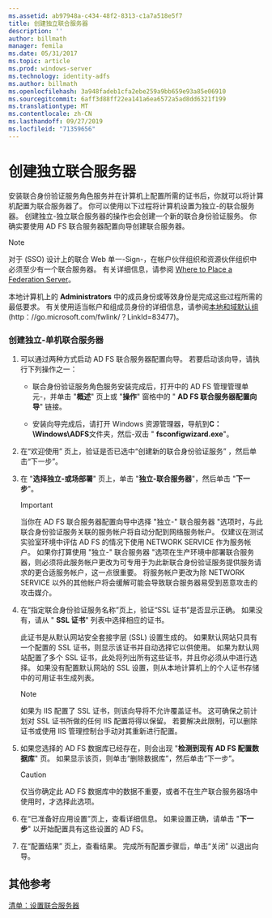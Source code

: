 ```yaml
---
ms.assetid: ab97948a-c434-48f2-8313-c1a7a518e5f7
title: 创建独立联合服务器
description: ''
author: billmath
manager: femila
ms.date: 05/31/2017
ms.topic: article
ms.prod: windows-server
ms.technology: identity-adfs
ms.author: billmath
ms.openlocfilehash: 3a948fadeb1cfa2ebe259a9bb659e93a85e06910
ms.sourcegitcommit: 6aff3d88ff22ea141a6ea6572a5ad8dd6321f199
ms.translationtype: MT
ms.contentlocale: zh-CN
ms.lasthandoff: 09/27/2019
ms.locfileid: "71359656"
---
```

# <a name="create-a-stand-alone-federation-server"></a>创建独立联合服务器

安装联合身份验证服务角色服务并在计算机上配置所需的证书后，你就可以将计算机配置为联合服务器了。 你可以使用以下过程将计算机设置为独立\-的联合服务器。 创建独立\-独立联合服务器的操作也会创建一个新的联合身份验证服务。 你确实要使用 AD FS 联合服务器配置向导创建联合服务器。  
  
> [!NOTE]  
> 对于 \(SSO\) 设计上的联合 Web 单一\-Sign\-，在帐户伙伴组织和资源伙伴组织中必须至少有一个联合服务器。 有关详细信息，请参阅 [Where to Place a Federation Server](https://technet.microsoft.com/library/dd807127.aspx)。  
  
本地计算机上的 **Administrators** 中的成员身份或等效身份是完成这些过程所需的最低要求。  有关使用适当帐户和组成员身份的详细信息，请参阅[本地和域默认组](https://go.microsoft.com/fwlink/?LinkId=83477)\(http：\/\/go.microsoft.com\/fwlink\/？LinkId\=83477\)。   
  
### <a name="to-create-a-stand-alone-federation-server"></a>创建独立\-单机联合服务器  
  
1.  可以通过两种方式启动 AD FS 联合服务器配置向导。 若要启动该向导，请执行下列操作之一：  
  
    -   联合身份验证服务角色服务安装完成后，打开中的 AD FS 管理管理单元\-，并单击 "**概述**" 页上或 "**操作**" 窗格中的 " **AD FS 联合服务器配置向导**" 链接。  
  
    -   安装向导完成后，请打开 Windows 资源管理器，导航到**C：\\Windows\\ADFS**文件夹，然后\-双击 " **fsconfigwizard.exe**"。  
  
2.  在“欢迎使用” 页上，验证是否已选中“创建新的联合身份验证服务” ，然后单击“下一步”。  
  
3.  在 "**选择独立\-或场部署**" 页上，单击 "**独立\-联合服务器**"，然后单击 "**下一步**"。  
  
    > [!IMPORTANT]  
    > 当你在 AD FS 联合服务器配置向导中选择 "独立\-" 联合服务器 "选项时，与此联合身份验证服务关联的服务帐户将自动分配到网络服务帐户。 仅建议在测试实验室环境中评估 AD FS 的情况下使用 NETWORK SERVICE 作为服务帐户。 如果你打算使用 "独立\-" 联合服务器 "选项在生产环境中部署联合服务器，则必须将此服务帐户更改为可专用于为此新联合身份验证服务提供服务请求的更合适服务帐户，这一点很重要。 将服务帐户更改为除 NETWORK SERVICE 以外的其他帐户将会缓解可能会导致联合服务器易受到恶意攻击的攻击媒介。  
  
4.  在“指定联合身份验证服务名称”页上，验证“SSL 证书”是否显示正确。 如果没有，请从 " **SSL 证书**" 列表中选择相应的证书。  
  
    此证书是从默认网站安全套接字层 \(SSL\) 设置生成的。 如果默认网站只具有一个配置的 SSL 证书，则显示该证书并自动选择它以供使用。 如果为默认网站配置了多个 SSL 证书，此处将列出所有这些证书，并且你必须从中进行选择。 如果没有配置默认网站的 SSL 设置，则从本地计算机上的个人证书存储中的可用证书生成列表。  
  
    > [!NOTE]  
    > 如果为 IIS 配置了 SSL 证书，则该向导将不允许覆盖证书。 这可确保之前计划对 SSL 证书所做的任何 IIS 配置将得以保留。 若要解决此限制，可以删除证书或使用 IIS 管理控制台手动对其重新进行配置。  
  
5.  如果您选择的 AD FS 数据库已经存在，则会出现 "**检测到现有 AD FS 配置数据库**" 页。 如果显示该页，则单击“删除数据库”，然后单击“下一步”。  
  
    > [!CAUTION]  
    > 仅当你确定此 AD FS 数据库中的数据不重要，或者不在生产联合服务器场中使用时，才选择此选项。  
  
6.  在“已准备好应用设置”页上，查看详细信息。 如果设置正确，请单击 "**下一步**" 以开始配置具有这些设置的 AD FS。  
  
7.  在“配置结果” 页上，查看结果。 完成所有配置步骤后，单击“关闭”  以退出向导。  
  
## <a name="additional-references"></a>其他参考  
[清单：设置联合服务器](Checklist--Setting-Up-a-Federation-Server.md)  
  

